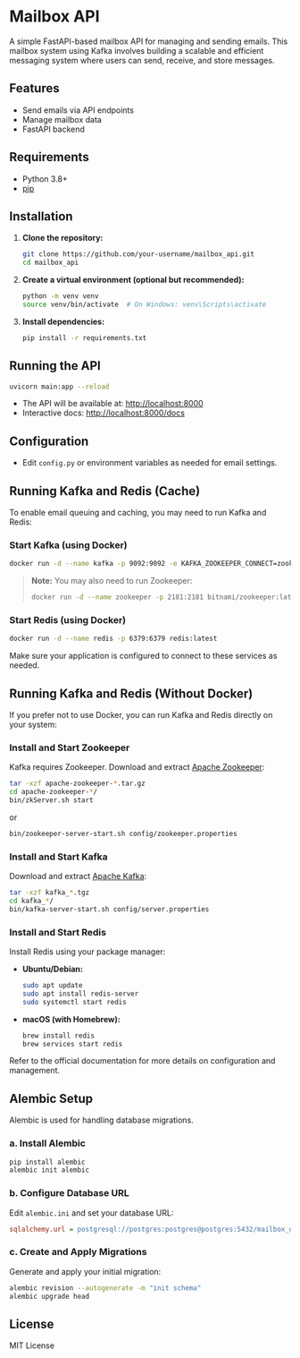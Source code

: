 # Mailbox API

A simple FastAPI-based mailbox API for managing and sending emails. This mailbox system using Kafka involves building a scalable and efficient messaging system where users can send, receive, and store messages.

## Features

- Send emails via API endpoints
- Manage mailbox data
- FastAPI backend

## Requirements

- Python 3.8+
- [pip](https://pip.pypa.io/en/stable/)

## Installation

1. **Clone the repository:**
    ```bash
    git clone https://github.com/your-username/mailbox_api.git
    cd mailbox_api
    ```

2. **Create a virtual environment (optional but recommended):**
    ```bash
    python -m venv venv
    source venv/bin/activate  # On Windows: venv\Scripts\activate
    ```

3. **Install dependencies:**
    ```bash
    pip install -r requirements.txt
    ```

## Running the API

```bash
uvicorn main:app --reload
```

- The API will be available at: [http://localhost:8000](http://localhost:8000)
- Interactive docs: [http://localhost:8000/docs](http://localhost:8000/docs)

## Configuration

- Edit `config.py` or environment variables as needed for email settings.

## Running Kafka and Redis (Cache)

To enable email queuing and caching, you may need to run Kafka and Redis:

### Start Kafka (using Docker)

```bash
docker run -d --name kafka -p 9092:9092 -e KAFKA_ZOOKEEPER_CONNECT=zookeeper:2181 -e KAFKA_ADVERTISED_LISTENERS=PLAINTEXT://localhost:9092 bitnami/kafka:latest
```

> **Note:** You may also need to run Zookeeper:
>
> ```bash
> docker run -d --name zookeeper -p 2181:2181 bitnami/zookeeper:latest
> ```

### Start Redis (using Docker)

```bash
docker run -d --name redis -p 6379:6379 redis:latest
```

Make sure your application is configured to connect to these services as needed.

## Running Kafka and Redis (Without Docker)

If you prefer not to use Docker, you can run Kafka and Redis directly on your system:

### Install and Start Zookeeper

Kafka requires Zookeeper. Download and extract [Apache Zookeeper](https://zookeeper.apache.org/releases.html):

```bash
tar -xzf apache-zookeeper-*.tar.gz
cd apache-zookeeper-*/
bin/zkServer.sh start
```

or 

```bash
bin/zookeeper-server-start.sh config/zookeeper.properties
```

### Install and Start Kafka

Download and extract [Apache Kafka](https://kafka.apache.org/downloads):

```bash
tar -xzf kafka_*.tgz
cd kafka_*/
bin/kafka-server-start.sh config/server.properties
```

### Install and Start Redis

Install Redis using your package manager:

- **Ubuntu/Debian:**
    ```bash
    sudo apt update
    sudo apt install redis-server
    sudo systemctl start redis
    ```
- **macOS (with Homebrew):**
    ```bash
    brew install redis
    brew services start redis
    ```

Refer to the official documentation for more details on configuration and management.

## Alembic Setup

Alembic is used for handling database migrations.

### a. Install Alembic

```bash
pip install alembic
alembic init alembic
```

### b. Configure Database URL

Edit `alembic.ini` and set your database URL:

```ini
sqlalchemy.url = postgresql://postgres:postgres@postgres:5432/mailbox_db
```

### c. Create and Apply Migrations

Generate and apply your initial migration:

```bash
alembic revision --autogenerate -m "init schema"
alembic upgrade head
```

## License

MIT License
